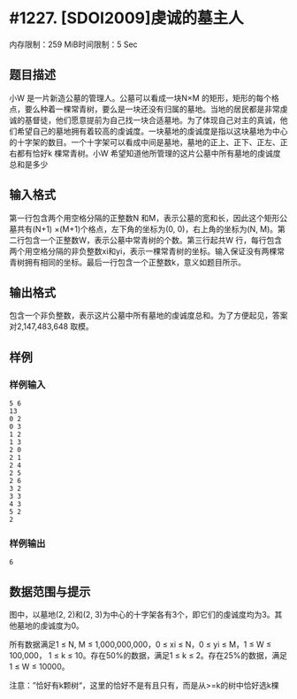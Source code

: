 # #1227. [SDOI2009]虔诚的墓主人

内存限制：259 MiB时间限制：5 Sec

## 题目描述

小W 是一片新造公墓的管理人。公墓可以看成一块N&times;M 的矩形，矩形的每个格点，要么种着一棵常青树，要么是一块还没有归属的墓地。当地的居民都是非常虔诚的基督徒，他们愿意提前为自己找一块合适墓地。为了体现自己对主的真诚，他们希望自己的墓地拥有着较高的虔诚度。一块墓地的虔诚度是指以这块墓地为中心的十字架的数目。一个十字架可以看成中间是墓地，墓地的正上、正下、正左、正右都有恰好k 棵常青树。小W 希望知道他所管理的这片公墓中所有墓地的虔诚度总和是多少

## 输入格式

第一行包含两个用空格分隔的正整数N 和M，表示公墓的宽和长，因此这个矩形公墓共有(N+1) &times;(M+1)个格点，左下角的坐标为(0, 0)，右上角的坐标为(N, M)。第二行包含一个正整数W，表示公墓中常青树的个数。第三行起共W 行，每行包含两个用空格分隔的非负整数xi和yi，表示一棵常青树的坐标。输入保证没有两棵常青树拥有相同的坐标。最后一行包含一个正整数k，意义如题目所示。

## 输出格式

包含一个非负整数，表示这片公墓中所有墓地的虔诚度总和。为了方便起见，答案对2,147,483,648 取模。

## 样例

### 样例输入

    
    5 6
    13
    0 2
    0 3
    1 2
    1 3
    2 0
    2 1
    2 4
    2 5
    2 6
    3 2
    3 3
    4 3
    5 2
    2
    

### 样例输出

    
    6
    

## 数据范围与提示

图中，以墓地(2, 2)和(2, 3)为中心的十字架各有3个，即它们的虔诚度均为3。其他墓地的虔诚度为0。

所有数据满足1 &le; N, M &le; 1,000,000,000，0 &le; xi &le; N，0 &le; yi &le; M，1 &le; W &le; 100,000， 1 &le; k &le; 10。存在50%的数据，满足1 &le; k &le; 2。存在25%的数据，满足1 &le; W &le; 10000。

注意：&rdquo;恰好有k颗树&ldquo;，这里的恰好不是有且只有，而是从>=k的树中恰好选k棵
